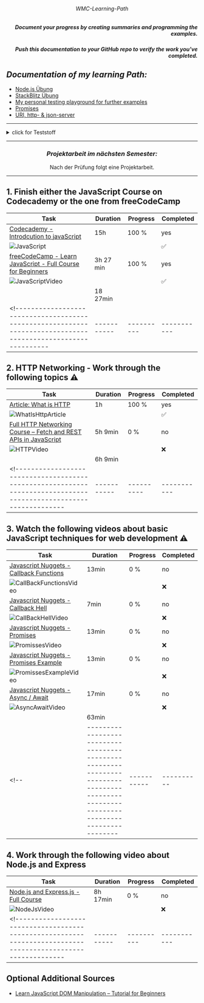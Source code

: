 ###### <p align="center"> WMC-Learning-Path </p>
 
##### <p align="right"> Document your progress by creating summaries and programming the examples.  </p>
##### <p align="right"> Push this documentation to your GitHub repo to verify the work you've completed. </p>  

## *Documentation of my learning Path:* 
- [Node.js Übung](https://github.com/IxI-Enki/WMCUebung-003)
- [StackBlitz Übung](https://github.com/IxI-Enki/WMCUebung-001)  
- [My personal testing playground for further examples](https://github.com/IxI-Enki/WmcUebung-004)
- [Promises](https://github.com/IxI-Enki/WmcUebung-005)
- [URI, http- & json-server](https://github.com/IxI-Enki/WmcUebung-006)
---

<details>
  <summary> click for Teststoff </summary>

*Zusammenfassung des Teststoffs:*

- *Lernmaterialien:*  
  - Inhalte aus dem 5-stündigen Video sind prüfungsrelevant.  
  - Materialien auf Moodle sind ebenfalls prüfungsrelevant.

### *Themen für die Prüfung:*

#### *1. Asynchroner Code (Promises):*
  - Verständnis und Anwendung von asynchronem Code.  
  - Promises: Beispiele, Pseudocode schreiben und verstehen.  

#### *2. Multiple-Choice-Fragen:*  
  - *HTTP und HTTPS:* Methoden und Grundlagen.  
  - *JSON:* Was ist JSON, wie verwendet man es? Umgang mit JSON-Dateien (Vergleich mit XML).  
  - *DNS:* Grundlagen, Funktionsweise.  ✅
  - *Fehlercodes:* Kategorien von Server- und Client-Fehlern (z. B. 404, 505, 303, 202).  ✅

#### *3. Offene Fragen:*  
  - Unterschiede und Erklärung von synchronem und asynchronem Code.  
  - URL-Aufbau: Parameter, Struktur, Bestandteile.  
  - Verständnis von HTTP-Methoden und deren Einsatz.  

#### *4. REST API (100% wichtig):*
  - Funktionalität von REST APIs erklären:  
    - Aufbau eines Requests und einer Response.  
    - Daten parsen und weiterverarbeiten.  
  - Verständnis, wie REST APIs arbeiten und was sie ermöglichen.

*Hinweis:* Alle Inhalte des Test haben gesamt eine Gewichtung von insgesamt 100 Punkten.
 
</details>

---

<div align="center">
 
### *Projektarbeit im nächsten Semester:*   
Nach der Prüfung folgt eine Projektarbeit. 
</div>

--- 

## 1. Finish either the JavaScript Course on Codecademy or the one from freeCodeCamp

  <!------------------------------------------------------------------------------------------------------------|-----------|----------|-----------|-->  
   | Task                                                                                                       | Duration  | Progress | Completed |  
   |------------------------------------------------------------------------------------------------------------|-----------|----------|-----------|  
   | [Codecademy - Introdcution to javaScript](https://www.codecademy.com/learn/introduction-to-javascript)     |   15h     |  100 %   |    yes    |  
   | ![JavaScript](https://github.com/user-attachments/assets/15b2b634-fe97-44fa-8543-16722e1eb0f3)             |           |          |     ✅    |  
   | [freeCodeCamp - Learn JavaScript - Full Course for Beginners](https://www.youtube.com/watch?v=PkZNo7MFNFg) | 3h 27 min |  100 %   |    yes    |  
   | ![JavaScriptVideo](https://github.com/user-attachments/assets/1bb284ed-c9ee-42d3-9658-3683a4a00210)        |           |          |     ✅    |  
   |                                                                                                            | 18 27min  |          |           |  
  <!------------------------------------------------------------------------------------------------------------|-----------|----------|-----------|-->  

## 2. HTTP Networking - Work through the following topics ⚠️

  <!----------------------------------------------------------------------------------------------------------------|-----------|----------|-----------|-->  
   | Task                                                                                                           | Duration  | Progress | Completed |  
   |----------------------------------------------------------------------------------------------------------------|-----------|----------|-----------|  
   | [Article: What is HTTP](https://www.freecodecamp.org/news/what-is-http/)                                       |    1h     |   100 %  |    yes    |  
   | ![WhatIsHttpArticle](https://github.com/user-attachments/assets/db2126a6-0dca-4704-8b70-2672e5d029e5)          |           |          |    ✅     |  
   | [Full HTTP Networking Course – Fetch and REST APIs in JavaScript](https://www.youtube.com/watch?v=2JYT5f2isg4) |  5h 9min  |   0 %    |    no     |  
   | ![HTTPVideo](https://github.com/user-attachments/assets/6b774899-3da4-4d6d-a340-892296699725)                  |           |          |    ❌     |  
   |                                                                                                                |  6h 9min  |          |           |  
  <!----------------------------------------------------------------------------------------------------------------|-----------|----------|-----------|-->  

## 3. Watch the following videos about basic JavaScript techniques for web development ⚠️

  <!-----------------------------------------------------------------------------------------------------------------------------------------|-----------|----------|-----------|-->  
   | Task                                                                                                                                    | Duration  | Progress | Completed |  
   |-----------------------------------------------------------------------------------------------------------------------------------------|-----------|----------|-----------|  
   | [Javascript Nuggets - Callback Functions](https://www.youtube.com/watch?v=GWq0XETTOTk&list=PLnHJACx3NwAfRUcuKaYhZ6T5NRIpzgNGJ&index=13) |   13min   |    0 %   |    no     |  
   |![CallBackFunctionsVideo](https://github.com/user-attachments/assets/59bd8b86-44a1-4211-8806-d17edfdc2e98)                               |           |          |    ❌     |  
   | [Javascript Nuggets - Callback Hell](https://www.youtube.com/watch?v=bx9xYPt2tdc&list=PLnHJACx3NwAfRUcuKaYhZ6T5NRIpzgNGJ&index=14)      |   7min    |    0 %   |    no     |  
   |![CallBackHellVideo](https://github.com/user-attachments/assets/a2e8072c-50b5-4189-aadd-90cc13d9cd38)                                    |           |          |    ❌     |  
   | [Javascript Nuggets - Promises](https://www.youtube.com/watch?v=IBjmTlShf6U&list=PLnHJACx3NwAfRUcuKaYhZ6T5NRIpzgNGJ&index=15)           |   13min   |    0 %   |    no     |  
   |![PromissesVideo](https://github.com/user-attachments/assets/896339eb-5e12-4f0b-ab3c-8f40a42c7d20)                                       |           |          |    ❌     |  
   | [Javascript Nuggets - Promises Example](https://www.youtube.com/watch?v=GKVA6jYrgKc&list=PLnHJACx3NwAfRUcuKaYhZ6T5NRIpzgNGJ&index=16)   |   13min   |    0 %   |    no     |  
   |![PromissesExampleVideo](https://github.com/user-attachments/assets/09dec931-b9cb-4eb2-b129-407c0af91678)                                |           |          |    ❌     |  
   | [Javascript Nuggets - Async / Await](https://www.youtube.com/watch?v=iHrVo5fvmzE&list=PLnHJACx3NwAfRUcuKaYhZ6T5NRIpzgNGJ&index=17)      |   17min   |    0 %   |    no     |  
   |![AsyncAwaitVideo](https://github.com/user-attachments/assets/3fbd2dcf-f795-49f2-ab6b-cc9765ccd58a)                                      |           |          |    ❌     |  
   |                                                                                                                                         |   63min   |          |           |  
  <!--|--------------------------------------------------------------------------------------------------------------------------------------|-----------|----------|-----------|-->  

## 4. Work through the following video about Node.js and Express

  <!------------------------------------------------------------------------------------------------------------|-----------|----------|-----------|-->  
   | Task                                                                                                       | Duration  | Progress | Completed |  
   |------------------------------------------------------------------------------------------------------------|-----------|----------|-----------|  
   | [Node.js and Express.js - Full Course](https://www.youtube.com/watch?app=desktop&v=Oe421EPjeBE)            | 8h 17min  |   0 %    |    no     |  
   | ![NodeJsVideo](https://github.com/user-attachments/assets/4ea3d228-8c28-4237-941f-dc2d29641c64)            |           |          |    ❌     |  
  <!------------------------------------------------------------------------------------------------------------|-----------|----------|-----------|-->  
   


## Optional Additional Sources

- [Learn JavaScript DOM Manipulation – Tutorial for Beginners](https://www.youtube.com/watch?v=IWRS_AM2fiE)
